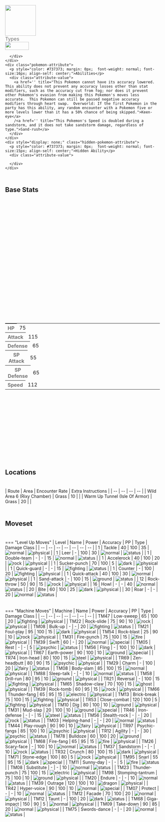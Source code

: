 <div class="pokemon-attribute-container">
  <img src="../../img/pokemon/lycanroc.png" width="100"/>

  <div style="display: grid; grid-template-rows: 1fr 1fr 1fr; row-gap: 0.5rem;">
    <div class="pokemon-attribute">
      <p style="color: #737373; margin: 0px; font-weight: normal; font-size: 16px; align-self: center;">Types</p>
      <div class="attribute-value" style="column-gap: 0.5rem;">
        <img src='../../img/types/rock.png' style='width: 77px; height: 26px;'/>
        
      </div>
    </div>
    <div class="pokemon-attribute">
      <p style="color: #737373; margin: 0px;  font-weight: normal; font-size:16px; align-self: center;">Abilities</p>
      <div class="attribute-value">
        <a href='' title="This Pokemon cannot have its accuracy lowered.  This ability does not prevent any accuracy losses other than stat modifiers, such as the accuracy cut from fog; nor does it prevent other Pokemon's evasion from making this Pokemon's moves less accurate.  This Pokemon can still be passed negative accuracy modifiers through heart swap.  Overworld: If the first Pokemon in the party has this ability, any random encounter with a Pokemon five or more levels lower than it has a 50% chance of being skipped.">Keen-eye</a>
        /<a href='' title="This Pokemon's Speed is doubled during a sandstorm, and it does not take sandstorm damage, regardless of type.">Sand-rush</a>
      </div>
    </div>
    <div style="display: none;" class="hidden-pokemon-attribute">
      <p style="color: #737373; margin: 0px;  font-weight: normal; font-size:15px; align-self: center;">Hidden Ability</p>
      <div class="attribute-value">
        
      </div>
    </div>
  </div>
</div>

## Base Stats
<table style="width: 100%">
  <tbody style="width: 100%;">
    <tr style="display: flex; align-items: center;">
      <th style="color: #737373;" >HP</th>
      <td style="border-top: none; width: 70px">75</td>
      <td style="width: 100%; min-width: 450px; border-top: none;">
        <div style="width: 29%;" class="ranking-bar rank-3">
        </div>
      </td>
    </tr>
    <tr style="display: flex; align-items: center;">
      <th style="color: #737373;">Attack</th>
      <td style="border-top: none; width: 70px">115</td>
      <td style="width: 100%; min-width: 450px; border-top: none;">
        <div style="width: 45%;" class="ranking-bar rank-5">
        </div>
      </td>
    </tr>
    <tr style="display: flex; align-items: center;">
      <th style="color: #737373;">Defense</th>
      <td style="border-top: none; width: 70px">65</td>
      <td style="width: 100%; min-width: 450px; border-top: none;">
        <div style="width: 25%;" class="ranking-bar rank-3">
        </div>
      </td>
    </tr>
    <tr style="display: flex; align-items: center;">
      <th style="color: #737373;">SP Attack</th>
      <td style="border-top: none; width: 70px">55</td>
      <td style="width: 100%; min-width: 450px; border-top: none;">
        <div style="width: 21%;" class="ranking-bar rank-3">
        </div>
      </td>
    </tr>
    <tr style="display: flex; align-items: center;">
      <th style="color: #737373;">SP Defense</th>
      <td style="border-top: none; width: 70px">65</td>
      <td style="width: 100%; min-width: 450px; border-top: none;">
        <div style="width: 25%;" class="ranking-bar rank-3">
        </div>
      </td>
    </tr>
    <tr style="display: flex; align-items: center;">
      <th style="color: #737373;">Speed</th>
      <td style="border-top: none; width: 70px">112</td>
      <td style="width: 100%; min-width: 450px; border-top: none;">
        <div style="width: 43%;" class="ranking-bar rank-5">
        </div>
      </td>
    </tr>
  </tbody>
</table>



## Locations
| Route | Area | Encounter Rate | Extra Instructions |
        | -- | -- | -- | -- |
        	| Wild Area 6 (Rixy Chamber) | Grass | 10 |  |
	| Warm Up Tunnel (Isle Of Armor) | Grass | 20 |  |

        

## Moveset

=== "Level Up Moves"
    | Level | Name | Power | Accuracy | PP | Type | Damage Class |
        | -- | -- | -- | -- | -- | -- | -- |
        	| 1 | Tackle | 40 | 100 | 35 | ![normal](../img/types/normal.png) | ![physical](../img/types/physical.png) |
	| 1 | Leer | - | 100 | 30 | ![normal](../img/types/normal.png) | ![status](../img/types/status.png) |
	| 1 | Double-team | - | - | 15 | ![normal](../img/types/normal.png) | ![status](../img/types/status.png) |
	| 1 | Accelerock | 40 | 100 | 20 | ![rock](../img/types/rock.png) | ![physical](../img/types/physical.png) |
	| 1 | Sucker-punch | 70 | 100 | 5 | ![dark](../img/types/dark.png) | ![physical](../img/types/physical.png) |
	| 1 | Quick-guard | - | - | 15 | ![fighting](../img/types/fighting.png) | ![status](../img/types/status.png) |
	| 1 | Counter | - | 100 | 20 | ![fighting](../img/types/fighting.png) | ![physical](../img/types/physical.png) |
	| 1 | Quick-attack | 40 | 100 | 30 | ![normal](../img/types/normal.png) | ![physical](../img/types/physical.png) |
	| 1 | Sand-attack | - | 100 | 15 | ![ground](../img/types/ground.png) | ![status](../img/types/status.png) |
	| 12 | Rock-throw | 50 | 90 | 15 | ![rock](../img/types/rock.png) | ![physical](../img/types/physical.png) |
	| 16 | Howl | - | - | 40 | ![normal](../img/types/normal.png) | ![status](../img/types/status.png) |
	| 20 | Bite | 60 | 100 | 25 | ![dark](../img/types/dark.png) | ![physical](../img/types/physical.png) |
	| 30 | Roar | - | - | 20 | ![normal](../img/types/normal.png) | ![status](../img/types/status.png) |

        

=== "Machine Moves"
    | Machine | Name | Power | Accuracy | PP | Type | Damage Class |
        | -- | -- | -- | -- | -- | -- | -- |
        	| TM47 | Low-sweep | 65 | 100 | 20 | ![fighting](../img/types/fighting.png) | ![physical](../img/types/physical.png) |
	| TM22 | Rock-slide | 75 | 90 | 10 | ![rock](../img/types/rock.png) | ![physical](../img/types/physical.png) |
	| TM08 | Bulk-up | - | - | 20 | ![fighting](../img/types/fighting.png) | ![status](../img/types/status.png) |
	| TM21 | Foul-play | 95 | 100 | 15 | ![dark](../img/types/dark.png) | ![physical](../img/types/physical.png) |
	| TM54 | Rock-blast | 25 | 90 | 10 | ![rock](../img/types/rock.png) | ![physical](../img/types/physical.png) |
	| TM31 | Fire-punch | 75 | 100 | 15 | ![fire](../img/types/fire.png) | ![physical](../img/types/physical.png) |
	| TM39 | Swift | 60 | - | 20 | ![normal](../img/types/normal.png) | ![special](../img/types/special.png) |
	| TM05 | Rest | - | - | 5 | ![psychic](../img/types/psychic.png) | ![status](../img/types/status.png) |
	| TM56 | Fling | - | 100 | 10 | ![dark](../img/types/dark.png) | ![physical](../img/types/physical.png) |
	| TR67 | Earth-power | 90 | 100 | 10 | ![ground](../img/types/ground.png) | ![special](../img/types/special.png) |
	| TR74 | Iron-head | 80 | 100 | 15 | ![steel](../img/types/steel.png) | ![physical](../img/types/physical.png) |
	| TR69 | Zen-headbutt | 80 | 90 | 15 | ![psychic](../img/types/psychic.png) | ![physical](../img/types/physical.png) |
	| TM29 | Charm | - | 100 | 20 | ![fairy](../img/types/fairy.png) | ![status](../img/types/status.png) |
	| TM08 | Body-slam | 85 | 100 | 15 | ![normal](../img/types/normal.png) | ![physical](../img/types/physical.png) |
	| TM88 | Sleep-talk | - | - | 10 | ![normal](../img/types/normal.png) | ![status](../img/types/status.png) |
	| TM58 | Drill-run | 80 | 95 | 10 | ![ground](../img/types/ground.png) | ![physical](../img/types/physical.png) |
	| TR21 | Reversal | - | 100 | 15 | ![fighting](../img/types/fighting.png) | ![physical](../img/types/physical.png) |
	| TM65 | Shadow-claw | 70 | 100 | 15 | ![ghost](../img/types/ghost.png) | ![physical](../img/types/physical.png) |
	| TM39 | Rock-tomb | 60 | 95 | 15 | ![rock](../img/types/rock.png) | ![physical](../img/types/physical.png) |
	| TM66 | Thunder-fang | 65 | 95 | 15 | ![electric](../img/types/electric.png) | ![physical](../img/types/physical.png) |
	| TM13 | Brick-break | 75 | 100 | 15 | ![fighting](../img/types/fighting.png) | ![physical](../img/types/physical.png) |
	| TR53 | Close-combat | 120 | 100 | 5 | ![fighting](../img/types/fighting.png) | ![physical](../img/types/physical.png) |
	| TM10 | Dig | 80 | 100 | 10 | ![ground](../img/types/ground.png) | ![physical](../img/types/physical.png) |
	| TM31 | Mud-slap | 20 | 100 | 10 | ![ground](../img/types/ground.png) | ![special](../img/types/special.png) |
	| TR46 | Iron-defense | - | - | 15 | ![steel](../img/types/steel.png) | ![status](../img/types/status.png) |
	| TM56 | Stealth-rock | - | - | 20 | ![rock](../img/types/rock.png) | ![status](../img/types/status.png) |
	| TM03 | Helping-hand | - | - | 20 | ![normal](../img/types/normal.png) | ![status](../img/types/status.png) |
	| TM44 | Play-rough | 90 | 90 | 10 | ![fairy](../img/types/fairy.png) | ![physical](../img/types/physical.png) |
	| TR97 | Psychic-fangs | 85 | 100 | 10 | ![psychic](../img/types/psychic.png) | ![physical](../img/types/physical.png) |
	| TR12 | Agility | - | - | 30 | ![psychic](../img/types/psychic.png) | ![status](../img/types/status.png) |
	| TM78 | Bulldoze | 60 | 100 | 20 | ![ground](../img/types/ground.png) | ![physical](../img/types/physical.png) |
	| TM68 | Fire-fang | 65 | 95 | 15 | ![fire](../img/types/fire.png) | ![physical](../img/types/physical.png) |
	| TM26 | Scary-face | - | 100 | 10 | ![normal](../img/types/normal.png) | ![status](../img/types/status.png) |
	| TM37 | Sandstorm | - | - | 10 | ![rock](../img/types/rock.png) | ![status](../img/types/status.png) |
	| TR32 | Crunch | 80 | 100 | 15 | ![dark](../img/types/dark.png) | ![physical](../img/types/physical.png) |
	| TM71 | Stone-edge | 100 | 80 | 5 | ![rock](../img/types/rock.png) | ![physical](../img/types/physical.png) |
	| TM95 | Snarl | 55 | 95 | 15 | ![dark](../img/types/dark.png) | ![special](../img/types/special.png) |
	| TM11 | Sunny-day | - | - | 5 | ![fire](../img/types/fire.png) | ![status](../img/types/status.png) |
	| TM08 | Substitute | - | - | 10 | ![normal](../img/types/normal.png) | ![status](../img/types/status.png) |
	| TM23 | Thunder-punch | 75 | 100 | 15 | ![electric](../img/types/electric.png) | ![physical](../img/types/physical.png) |
	| TM98 | Stomping-tantrum | 75 | 100 | 10 | ![ground](../img/types/ground.png) | ![physical](../img/types/physical.png) |
	| TM20 | Endure | - | - | 10 | ![normal](../img/types/normal.png) | ![status](../img/types/status.png) |
	| TM39 | Outrage | 120 | 100 | 10 | ![dragon](../img/types/dragon.png) | ![physical](../img/types/physical.png) |
	| TR42 | Hyper-voice | 90 | 100 | 10 | ![normal](../img/types/normal.png) | ![special](../img/types/special.png) |
	| TM07 | Protect | - | - | 10 | ![normal](../img/types/normal.png) | ![status](../img/types/status.png) |
	| TM12 | Facade | 70 | 100 | 20 | ![normal](../img/types/normal.png) | ![physical](../img/types/physical.png) |
	| TM12 | Taunt | - | 100 | 20 | ![dark](../img/types/dark.png) | ![status](../img/types/status.png) |
	| TM68 | Giga-impact | 150 | 90 | 5 | ![normal](../img/types/normal.png) | ![physical](../img/types/physical.png) |
	| TM09 | Take-down | 90 | 85 | 20 | ![normal](../img/types/normal.png) | ![physical](../img/types/physical.png) |
	| TM75 | Swords-dance | - | - | 20 | ![normal](../img/types/normal.png) | ![status](../img/types/status.png) |

        

